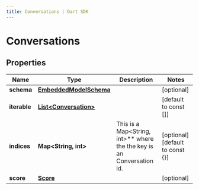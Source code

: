 ```yaml
---
title: Conversations | Dart SDK
---
```


# Conversations

## Properties
Name | Type | Description | Notes
------------ | ------------- | ------------- | -------------
**schema** | [**EmbeddedModelSchema**](EmbeddedModelSchema) |  | [optional] 
**iterable** | [**List\<Conversation\>**](Conversation) |  | [default to const []]
**indices** | **Map\<String, int\>** | This is a Map\<String, int\>** where the the key is an Conversation id. | [optional] [default to const {}]
**score** | [**Score**](Score) |  | [optional] 


